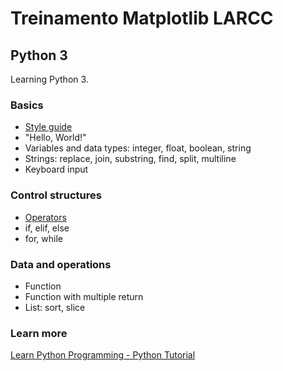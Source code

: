 # Treinamento Matplotlib LARCC

## Python 3
Learning Python 3.

### Basics

- [Style guide](https://google.github.io/styleguide/pyguide.html)
- "Hello, World!"
- Variables and data types: integer, float, boolean, string
- Strings: replace, join, substring, find, split, multiline
- Keyboard input

### Control structures

- [Operators](https://www.programiz.com/python-programming/operators)
- if, elif, else
- for, while

### Data and operations

- Function
- Function with multiple return
- List: sort, slice

### Learn more

[Learn Python Programming - Python Tutorial](https://pythonbasics.org/)